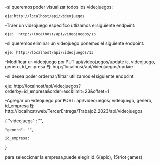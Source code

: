 -si queremos poder visualizar todos los videojuegos:

    eje:http://localhost/api/videojuegos
    
-Traer un videojuego especifico utlizamos el siguiente endpoint:
      
    eje:  http://localhost/api/videojuegos/13

-si queremos eliminar un videojuego ponemos el siguiente endpoint:
    
    eje: http://localhost/api/videojuegos/13

-Modificar un videojuego por PUT
    api/videojuegos/update
    id, videojuego, genero, id_empresa
    Ej: http://localhost/api/videojuegos/update



-si desea poder ordernar/filtrar utilizamos el siguiente endpoint:
    
   eje: http://localhost/api/videojuegos?orderby=id_empresa&order=asc&limit=23&offset=1


-Agregar un videojuego por POST:
api/videojuegos/
videojuego, genero, id_empresa
    Ej: http://localhost/web/TercerEntrega/Trabajo2_2023/api/videojuegos

{
    "videojuego" : "",

    "genero": "",

    id_empresa: 
}

para seleccionar la empresa,puede elegir id: 6(epic), 15(riot games)
